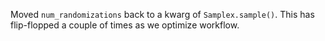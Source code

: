 Moved `num_randomizations` back to a kwarg of `Samplex.sample()`. This has flip-flopped a couple of times as we optimize workflow.
